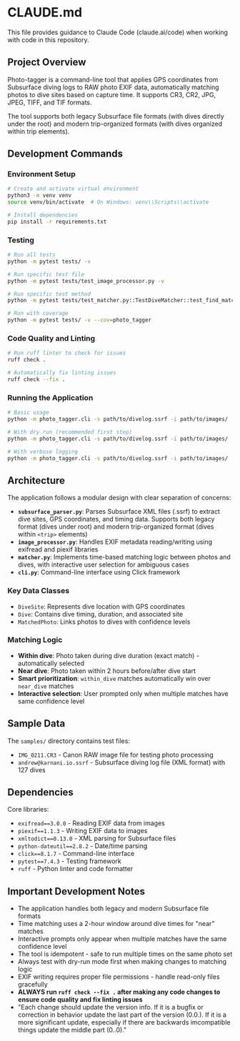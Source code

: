 # CLAUDE.md

This file provides guidance to Claude Code (claude.ai/code) when working with code in this repository.

## Project Overview

Photo-tagger is a command-line tool that applies GPS coordinates from Subsurface diving logs to RAW photo EXIF data, automatically matching photos to dive sites based on capture time. It supports CR3, CR2, JPG, JPEG, TIFF, and TIF formats.

The tool supports both legacy Subsurface file formats (with dives directly under the root) and modern trip-organized formats (with dives organized within trip elements).

## Development Commands

### Environment Setup
```bash
# Create and activate virtual environment
python3 -m venv venv
source venv/bin/activate  # On Windows: venv\\Scripts\\activate

# Install dependencies
pip install -r requirements.txt
```

### Testing
```bash
# Run all tests
python -m pytest tests/ -v

# Run specific test file
python -m pytest tests/test_image_processor.py -v

# Run specific test method
python -m pytest tests/test_matcher.py::TestDiveMatcher::test_find_matches_multiple_matches -v

# Run with coverage
python -m pytest tests/ -v --cov=photo_tagger
```

### Code Quality and Linting
```bash
# Run ruff linter to check for issues
ruff check .

# Automatically fix linting issues
ruff check --fix .
```

### Running the Application
```bash
# Basic usage
python -m photo_tagger.cli -s path/to/divelog.ssrf -i path/to/images/

# With dry run (recommended first step)
python -m photo_tagger.cli -s path/to/divelog.ssrf -i path/to/images/ --dry-run

# With verbose logging
python -m photo_tagger.cli -s path/to/divelog.ssrf -i path/to/images/ --verbose
```

## Architecture

The application follows a modular design with clear separation of concerns:

- **`subsurface_parser.py`**: Parses Subsurface XML files (.ssrf) to extract dive sites, GPS coordinates, and timing data. Supports both legacy format (dives under root) and modern trip-organized format (dives within `<trip>` elements)
- **`image_processor.py`**: Handles EXIF metadata reading/writing using exifread and piexif libraries
- **`matcher.py`**: Implements time-based matching logic between photos and dives, with interactive user selection for ambiguous cases
- **`cli.py`**: Command-line interface using Click framework

### Key Data Classes
- `DiveSite`: Represents dive location with GPS coordinates
- `Dive`: Contains dive timing, duration, and associated site
- `MatchedPhoto`: Links photos to dives with confidence levels

### Matching Logic
- **Within dive**: Photo taken during dive duration (exact match) - automatically selected
- **Near dive**: Photo taken within 2 hours before/after dive start
- **Smart prioritization**: `within_dive` matches automatically win over `near_dive` matches
- **Interactive selection**: User prompted only when multiple matches have same confidence level

## Sample Data

The `samples/` directory contains test files:
- `IMG_0211.CR3` - Canon RAW image file for testing photo processing
- `andrew@karnani.io.ssrf` - Subsurface diving log file (XML format) with 127 dives

## Dependencies

Core libraries:
- `exifread==3.0.0` - Reading EXIF data from images
- `piexif==1.1.3` - Writing EXIF data to images  
- `xmltodict==0.13.0` - XML parsing for Subsurface files
- `python-dateutil==2.8.2` - Date/time parsing
- `click==8.1.7` - Command-line interface
- `pytest==7.4.3` - Testing framework
- `ruff` - Python linter and code formatter

## Important Development Notes

- The application handles both legacy and modern Subsurface file formats
- Time matching uses a 2-hour window around dive times for "near" matches
- Interactive prompts only appear when multiple matches have the same confidence level
- The tool is idempotent - safe to run multiple times on the same photo set
- Always test with dry-run mode first when making changes to matching logic
- EXIF writing requires proper file permissions - handle read-only files gracefully
- **ALWAYS run `ruff check --fix .` after making any code changes to ensure code quality and fix linting issues**
- "Each change should update the version info.  If it is a bugfix or correction in behavior update the last part of the version (0.0.<change me>).  If it is a more significant update, especially if there are backwards imcompatible things update the middle part (0.<change me>.0)."